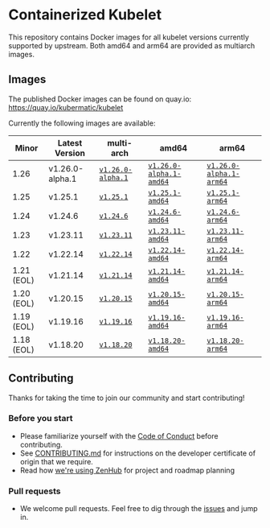 # Containerized Kubelet

This repository contains Docker images for all kubelet versions currently supported by upstream.
Both amd64 and arm64 are provided as multiarch images.

## Images

The published Docker images can be found on quay.io: https://quay.io/kubermatic/kubelet

Currently the following images are available:

<!-- versions_start -->
| Minor | Latest Version | multi-arch | amd64 | arm64 |
| ----- | ------- | ---------- | ----- | ----- |
| 1.26 | v1.26.0-alpha.1 | [`v1.26.0-alpha.1`](https://quay.io/kubermatic/kubelet:v1.26.0-alpha.1) | [`v1.26.0-alpha.1-amd64`](https://quay.io/kubermatic/kubelet:v1.26.0-alpha.1-amd64) | [`v1.26.0-alpha.1-arm64`](https://quay.io/kubermatic/kubelet:v1.26.0-alpha.1-arm64) |
| 1.25 | v1.25.1 | [`v1.25.1`](https://quay.io/kubermatic/kubelet:v1.25.1) | [`v1.25.1-amd64`](https://quay.io/kubermatic/kubelet:v1.25.1-amd64) | [`v1.25.1-arm64`](https://quay.io/kubermatic/kubelet:v1.25.1-arm64) |
| 1.24 | v1.24.6 | [`v1.24.6`](https://quay.io/kubermatic/kubelet:v1.24.6) | [`v1.24.6-amd64`](https://quay.io/kubermatic/kubelet:v1.24.6-amd64) | [`v1.24.6-arm64`](https://quay.io/kubermatic/kubelet:v1.24.6-arm64) |
| 1.23 | v1.23.11 | [`v1.23.11`](https://quay.io/kubermatic/kubelet:v1.23.11) | [`v1.23.11-amd64`](https://quay.io/kubermatic/kubelet:v1.23.11-amd64) | [`v1.23.11-arm64`](https://quay.io/kubermatic/kubelet:v1.23.11-arm64) |
| 1.22 | v1.22.14 | [`v1.22.14`](https://quay.io/kubermatic/kubelet:v1.22.14) | [`v1.22.14-amd64`](https://quay.io/kubermatic/kubelet:v1.22.14-amd64) | [`v1.22.14-arm64`](https://quay.io/kubermatic/kubelet:v1.22.14-arm64) |
| 1.21 (EOL) | v1.21.14 | [`v1.21.14`](https://quay.io/kubermatic/kubelet:v1.21.14) | [`v1.21.14-amd64`](https://quay.io/kubermatic/kubelet:v1.21.14-amd64) | [`v1.21.14-arm64`](https://quay.io/kubermatic/kubelet:v1.21.14-arm64) |
| 1.20 (EOL) | v1.20.15 | [`v1.20.15`](https://quay.io/kubermatic/kubelet:v1.20.15) | [`v1.20.15-amd64`](https://quay.io/kubermatic/kubelet:v1.20.15-amd64) | [`v1.20.15-arm64`](https://quay.io/kubermatic/kubelet:v1.20.15-arm64) |
| 1.19 (EOL) | v1.19.16 | [`v1.19.16`](https://quay.io/kubermatic/kubelet:v1.19.16) | [`v1.19.16-amd64`](https://quay.io/kubermatic/kubelet:v1.19.16-amd64) | [`v1.19.16-arm64`](https://quay.io/kubermatic/kubelet:v1.19.16-arm64) |
| 1.18 (EOL) | v1.18.20 | [`v1.18.20`](https://quay.io/kubermatic/kubelet:v1.18.20) | [`v1.18.20-amd64`](https://quay.io/kubermatic/kubelet:v1.18.20-amd64) | [`v1.18.20-arm64`](https://quay.io/kubermatic/kubelet:v1.18.20-arm64) |


<!-- versions_end -->

## Contributing

Thanks for taking the time to join our community and start contributing!

### Before you start

* Please familiarize yourself with the [Code of Conduct][3] before contributing.
* See [CONTRIBUTING.md][2] for instructions on the developer certificate of origin that we require.
* Read how [we're using ZenHub][13] for project and roadmap planning

### Pull requests

* We welcome pull requests. Feel free to dig through the [issues][1] and jump in.

[1]: https://github.com/kubermatic/kubelet/issues
[2]: https://github.com/kubermatic/kubelet/blob/main/CONTRIBUTING.md
[3]: https://github.com/kubermatic/kubelet/blob/main/CODE_OF_CONDUCT.md

[11]: https://groups.google.com/forum/#!forum/kubermatic-dev
[12]: https://kubermatic.slack.com/messages/kubelet
[13]: https://github.com/kubermatic/kubelet/blob/main/Zenhub.md
[15]: http://slack.kubermatic.io/
